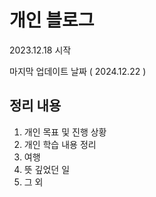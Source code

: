 # 개인 블로그

2023.12.18 시작

마지막 업데이트 날짜 ( 2024.12.22 )



## 정리 내용
1. 개인 목표 및 진행 상황
2. 개인 학습 내용 정리
3. 여행
4. 뜻 깊었던 일
5. 그 외
